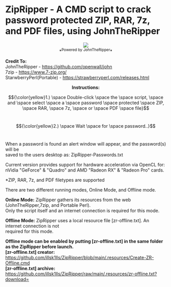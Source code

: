 # ZipRipper - A CMD script to crack password protected ZIP, RAR, 7z, and PDF files, using JohnTheRipper

<p align="center">
<img src="https://github.com/illsk1lls/ZipRipper/blob/main/.resources/zipripper.png?raw=true"><br>
*<sup>Powered by JohnTheRipper</sup>*
</p>

**Credit To:**<br>
JohnTheRipper - <a href="https://github.com/openwall/john">https://github.com/openwall/john</a><br>
7zip - <a href="https://www.7-zip.org/">https://www.7-zip.org/</a><br>
StarwberryPerl(Portable) - <a href="https://strawberryperl.com/releases.html">https://strawberryperl.com/releases.html</a><br>

**<p align="center">Instructions:</p>**

$${\color{yellow}1.) \space Double-click \space the \space script, \space and \space select \space a \space password \space protected \space ZIP, \space RAR, \space 7z, \space or \space PDF \space file}$$<br>

$${\color{yellow}2.) \space Wait \space for \space password..}$$<br>

When a password is found an alert window will appear, and the password(s) will be<br>
saved to the users desktop as: ZipRipper-Passwords.txt

Current version provides support for hardware acceleration via OpenCL for:<br>
nVidia "GeForce" & "Quadro" and AMD "Radeon RX" & "Radeon Pro" cards.<br>

*ZIP, RAR, 7z, and PDF filetypes are supported

There are two different running modes, Online Mode, and Offline mode.

**Online Mode:** ZipRipper gathers its resources from the web (JohnTheRipper,7zip, and Portable Perl).<br>
Only the script itself and an internet connection is required for this mode.<br>

**Offline Mode:** ZipRipper uses a local resource file [zr-offline.txt]. An internet connection is not<br>
required for this mode.<br>

**Offline mode can be enabled by putting [zr-offline.txt] in the same folder as the ZipRipper before launch.**<br>
**[zr-offline.txt] creator:** <a href="https://github.com/illsk1lls/ZipRipper/blob/main/.resources/Create-ZR-Offline.cmd">https://github.com/illsk1lls/ZipRipper/blob/main/.resources/Create-ZR-Offline.cmd</a><br>
**[zr-offline.txt] archive:** <a href="https://github.com/illsk1lls/ZipRipper/raw/main/.resources/zr-offline.txt?download=">https://github.com/illsk1lls/ZipRipper/raw/main/.resources/zr-offline.txt?download=</a><br>